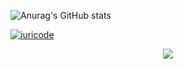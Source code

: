 
![Anurag's GitHub stats](https://github-readme-stats.vercel.app/api?username=vaansuit&show_icons=true&theme=radical)


[![iuricode](https://github-readme-stats.vercel.app/api/top-langs/?username=vaansuit&hide=html&layout=compact&theme=highcontrast)](https://github.com/anuraghazra/github-readme-stats)





<p align="center">
  <a href="https://skillicons.dev">
    <img src="https://skillicons.dev/icons?i=git,java,docker,mysql,dart,flutter" />
  </a>
</p>


